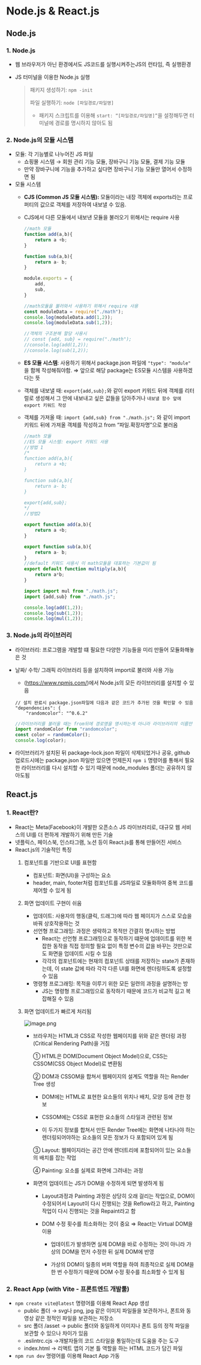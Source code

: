 # Node.js & React.js

## Node.js

### 1. Node.js

- 웹 브라우저가 아닌 환경에서도 JS코드를 실행시켜주는JS의 런타임, 즉 실행환경
- JS 터미널을 이용한 Node.js 실행
    
    > 패키지 생성하기: `npm -init`
    > 
    > 
    > 파일 실행하기: `node [파일경로/파일명]`
    > 
    > - 패키지 스크립트를 이용해 `start: “[파일경로/파일명]”`을 설정해두면 터미널에 경로를 명시하지 않아도 됨

### 2. Node.js의 모듈 시스템

- 모듈: 각 기능별로 나누어진 JS 파일
    - 쇼핑몰 시스템 → 회원 관리 기능 모듈, 장바구니 기능 모듈, 결제 기능 모듈
    - 만약 장바구니에 기능을 추가하고 싶다면 장바구니 기능 모듈만 열어서 수정하면 됨
- 모듈 시스템
    - **CJS (Common JS 모듈 시스템):** 모듈이라는 내장 객체에 exports라는 프로퍼티의 값으로 객체를 저장하여 내보낼 수 있음.
    - CJS에서 다른 모듈에서 내보낸 모듈을 불러오기 위해서는 require 사용
        
        ```jsx
        //math 모듈
        function add(a,b){
            return a +b;
        }
        
        function sub(a,b){
            return a- b;
        }
        
        module.exports = {
            add,
            sub,
        }
        ```
        
        ```jsx
        //math모듈을 불러와서 사용하기 위해서 require 사용
        const moduleData = require("./math");
        console.log(moduleData.add(1,2));
        console.log(moduleData.sub(1,2));
        
        //객체의 구조분해 할당 사용시
        // const {add, sub} = require("./math");
        //console.log(add(1,2));
        //console.log(sub(1,2));
        ```
        
    - **ES 모듈 시스템**: 사용하기 위해서 package.json 파일에 `"type": "module"` 을 함께 작성해줘야함. ⇒ 앞으로 해당 package는 ES모듈 시스템을 사용하겠다는 뜻
    - 객체를 내보낼 때: `export{add,sub};`와 같이 export 키워드 뒤에 객체를 리터럴로 생성해서 그 안에 내보내고 싶은 값들을 담아주거나 `내보낼 함수 앞에 export 키워드 작성`
    - 객체를 가져올 때: `import {add,sub} from "./math.js";` 와 같이 import 키워드 뒤에 가져올 객체를 작성하고 from “파일.확장자명”으로 불러옴
        
        ```jsx
        //math 모듈
        //ES 모듈 시스템: export 키워드 사용
        //방법 1
        /*
        function add(a,b){
            return a +b;
        }
        
        function sub(a,b){
            return a- b;
        }
        
        export{add,sub};
        */
        //방법2
        
        export function add(a,b){
            return a +b;
        }
        
        export function sub(a,b){
            return a- b;
        }
        //default 키워드 사용시 이 math모듈을 대표하는 기본값이 됨
        export default function multiply(a,b){
        	return a*b;
        }
        ```
        
        ```jsx
        import import mul from "./math.js";
        import {add,sub} from "./math.js";
        
        console.log(add(1,2));
        console.log(sub(1,2));
        console.log(mul(1,2));
        ```
        

### 3. Node.js의 라이브러리

- 라이브러리: 프로그램을 개발할 떄 필요한 다양한 기능들을 미리 만들어 모듈화해놓은 것
- 날짜/ 수학/ 그래픽 라이브러리 등을 설치하여 import로 불러와 사용 가능
    - (https://www.npmjs.com/)에서 Node.js의 모든 라이브러리를 설치할 수 있음
    
    ```coq
    // 설치 완료시 package.json파일에 다음과 같은 코드가 추가된 것을 확인할 수 있음 
    "dependencies": {
        "randomcolor": "^0.6.2"
    ```
    

    ```jsx
    //라이브러리를 불러올 때는 from뒤에 경로명을 명시하는게 아니라 라이브러리의 이름만 명시해주면 됨
    import randomColor from "randomcolor";
    const color = randomColor();
    console.log(color);
    ```

- 라이브러리가 설치된 뒤  package-lock.json 파일이 삭제되었거나 공유, github 업로드시에는 package.json 파일만 있으면 언제든지 `npm i` 명령어를 통해서 필요한 라이브러리를 다시 설치할 수 있기 때문에 node_modules 폴더는 공유하지 않아도됨

## React.js

### 1. React란?

- React는 Meta(Facebook)이 개발한 오픈소스 JS 라이브러리로, 대규모 웹 서비스의 UI를 더 편하게 개발하기 위해 만든 기술
- 넷플릭스, 페이스북, 인스타그램, 노션 등이 React.js를 통해 만들어진 서비스
- React.js의 기술적인 특징
    1. 컴포넌트를 기반으로 UI를 표현함
        - 컴포넌트: 화면(UI)을 구성하는 요소
        - header, main, footer처럼 컴포넌트를 JS파일로 모듈화하여 중복 코드를 제어할 수 있게 됨
    2. 화면 업데이트 구현이 쉬움
        - 업데이트: 사용자의 행동(클릭, 드래그)에 따라 웹 페이지가 스스로 모습을 바꿔 상호작용하는 것
        - 선언형 프로그래밍: 과정은 생략하고 목적만 간결히 명시하는 방법
            - React는 선언형 프로그래밍으로 동작하기 떄문에 업데이트를 위한 복잡한 동작을 직접 정의할 필요 없이 특정 변수의 값을 바꾸는 것만으로도 화면을 업데이트 시킬 수 있음
            - 각각의 컴포넌트에는 현재의 컴포넌트 상태를 저장하는 state가 존재하는데, 이 state 값에 따라 각각 다른 UI를 화면에 렌더링하도록 설정할 수 있음
        - 명령형 프로그래밍: 목적을 이루기 위한 모든 일련의 과정을 설명하는 방
            - JS는 명령형 프로그래밍으로 동작하기 때문에 코드가 비교적 길고 복잡해질 수 있음
    3. 화면 업데이트가 빠르게 처리됨
        
        ![image.png](./react_img1.png)
        
        - 브라우저는 HTML과 CSS로 작성한 웹페이지를 위와 같은 렌더링 과정(Critical Rendering Path)을 거침
            
            ① HTML은 DOM(Document Object Model)으로, CSS는 CSSOM(CSS Object Model)로 변환됨
            
            ② DOM과 CSSOM을 합쳐서 웹페이지의 설계도 역할을 하는 Render Tree 생성
            
            - DOM에는 HTML로 표현한 요소들의 위치나 배치, 모양 등에 관한 정보
            
            - CSSOM에는 CSS로 표현한 요소들의 스타일과 관련된 정보
            
            - 이 두가지 정보를 합쳐서 만든 Render Tree에는 화면에 나타나야 하는 렌더링되어야하는 요소들의 모든 정보가 다 포함되어 있게 됨
            
            ③ Layout: 웹페이지라는 공간 안에 렌더트리에 포함되어이 있는 요소들의 배치를 잡는 작업
            
            ④ Painting: 요소를 실제로 화면에 그려내는 과정
            
        - 화면의 업데이트는 JS가 DOM을 수정하게 되면 발생하게 됨
            - Layout과정과 Painting 과정은 상당히 오래 걸리는 작업으로, DOM이 수정되어서 Layout이 다시 진행되는 것을 Reflow라고 하고, Painting 작업이 다시 진행되는 것을 Repaint라고 함
            - DOM 수정 횟수를 최소화하는 것이 중요 ⇒ React는 Virtual DOM을 이용
                
                - 업데이트가 발생하면 실제 DOM을 바로 수정하는 것이 아니라 가상의 DOM을 먼저 수정한 뒤 실제 DOM에 반영 
                
                - 가상의 DOM이 일종의 버퍼 역할을 하여 최종적으로 실제 DOM을 한 번 수정하기 때문에 DOM 수정 횟수를 최소화할 수 있게 됨
                

### 2. React App (with Vite - 프론트엔드 개발툴)

- `npm create vite@latest` 명령어를 이용해 React App 생성
    - public 폴더 → svg나 png, jpg 같은 이미지 파일들을 보관하거나, 폰트와 동영상 같은 정적인 파일을 보관하는 저장소
    - src 폴더 /asset → public 폴더와 동일하게 이미지나 폰트 등의 정적 파일을 보관할 수 있으나 차이가 있음
    - .eslintrc.cjs →개발자들의 코드 스타일을 통일하는데 도움을 주는 도구
    - index.html → 리액트 앱의 기본 틀 역할을 하는 HTML 코드가 담긴 파일
- `npm run dev` 명령어를 이용해 React App 가동
